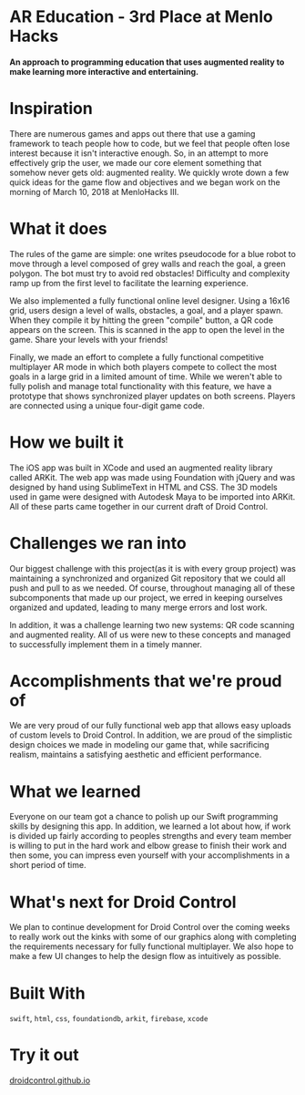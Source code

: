 # AR Education - 3rd Place at Menlo Hacks
#### An approach to programming education that uses augmented reality to make learning more interactive and entertaining.

# Inspiration
There are numerous games and apps out there that use a gaming framework to teach people how to code, but we feel that people often lose interest because it isn't interactive enough. So, in an attempt to more effectively grip the user, we made our core element something that somehow never gets old: augmented reality. We quickly wrote down a few quick ideas for the game flow and objectives and we began work on the morning of March 10, 2018 at MenloHacks III.

# What it does
The rules of the game are simple: one writes pseudocode for a blue robot to move through a level composed of grey walls and reach the goal, a green polygon. The bot must try to avoid red obstacles! Difficulty and complexity ramp up from the first level to facilitate the learning experience.

We also implemented a fully functional online level designer. Using a 16x16 grid, users design a level of walls, obstacles, a goal, and a player spawn. When they compile it by hitting the green "compile" button, a QR code appears on the screen. This is scanned in the app to open the level in the game. Share your levels with your friends!

Finally, we made an effort to complete a fully functional competitive multiplayer AR mode in which both players compete to collect the most goals in a large grid in a limited amount of time. While we weren't able to fully polish and manage total functionality with this feature, we have a prototype that shows synchronized player updates on both screens. Players are connected using a unique four-digit game code.

# How we built it
The iOS app was built in XCode and used an augmented reality library called ARKit. The web app was made using Foundation with jQuery and was designed by hand using SublimeText in HTML and CSS. The 3D models used in game were designed with Autodesk Maya to be imported into ARKit. All of these parts came together in our current draft of Droid Control.

# Challenges we ran into
Our biggest challenge with this project(as it is with every group project) was maintaining a synchronized and organized Git repository that we could all push and pull to as we needed. Of course, throughout managing all of these subcomponents that made up our project, we erred in keeping ourselves organized and updated, leading to many merge errors and lost work.

In addition, it was a challenge learning two new systems: QR code scanning and augmented reality. All of us were new to these concepts and managed to successfully implement them in a timely manner.

# Accomplishments that we're proud of
We are very proud of our fully functional web app that allows easy uploads of custom levels to Droid Control. In addition, we are proud of the simplistic design choices we made in modeling our game that, while sacrificing realism, maintains a satisfying aesthetic and efficient performance.

# What we learned
Everyone on our team got a chance to polish up our Swift programming skills by designing this app. In addition, we learned a lot about how, if work is divided up fairly according to peoples strengths and every team member is willing to put in the hard work and elbow grease to finish their work and then some, you can impress even yourself with your accomplishments in a short period of time.

# What's next for Droid Control
We plan to continue development for Droid Control over the coming weeks to really work out the kinks with some of our graphics along with completing the requirements necessary for fully functional multiplayer. We also hope to make a few UI changes to help the design flow as intuitively as possible.

# Built With
`swift`, `html`, `css`, `foundationdb`, `arkit`, `firebase`, `xcode`

# Try it out
[droidcontrol.github.io](https://droidcontrol.github.io)
